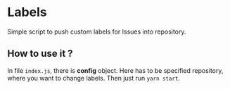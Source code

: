 # Labels

Simple script to push custom labels for Issues into repository.

## How to use it ?

In file `index.js`, there is **config** object. Here has to be specified repository, where you want to change labels. Then just run `yarn start`.
